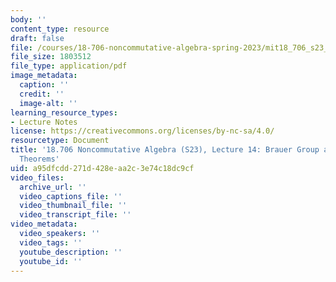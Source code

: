 ```yaml
---
body: ''
content_type: resource
draft: false
file: /courses/18-706-noncommutative-algebra-spring-2023/mit18_706_s23_lec14.pdf
file_size: 1803512
file_type: application/pdf
image_metadata:
  caption: ''
  credit: ''
  image-alt: ''
learning_resource_types:
- Lecture Notes
license: https://creativecommons.org/licenses/by-nc-sa/4.0/
resourcetype: Document
title: '18.706 Noncommutative Algebra (S23), Lecture 14: Brauer Group and Skolem-Noether
  Theorems'
uid: a95dfcdd-271d-428e-aa2c-3e74c18dc9cf
video_files:
  archive_url: ''
  video_captions_file: ''
  video_thumbnail_file: ''
  video_transcript_file: ''
video_metadata:
  video_speakers: ''
  video_tags: ''
  youtube_description: ''
  youtube_id: ''
---
```

